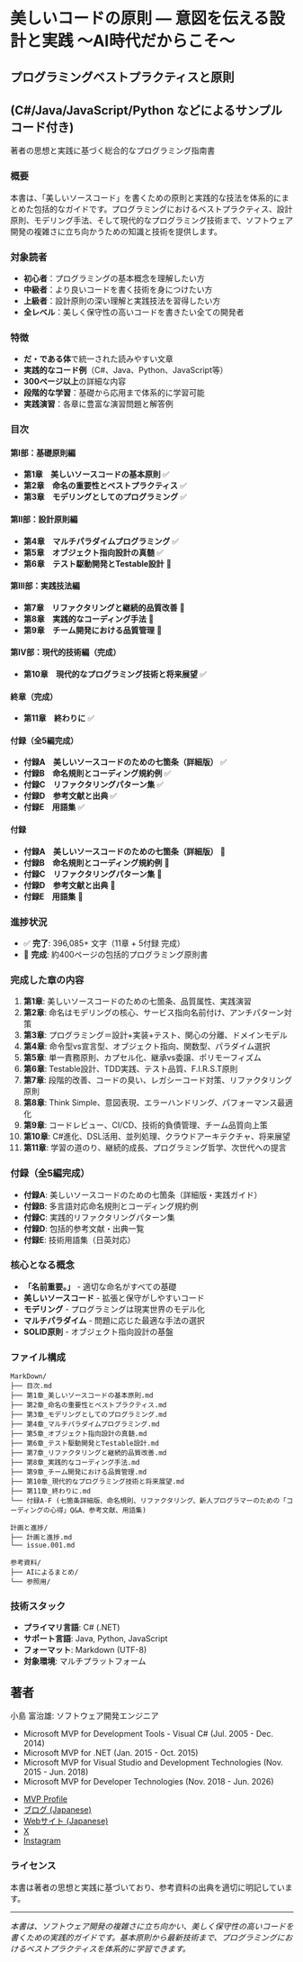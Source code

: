 # 美しいコードの原則 — 意図を伝える設計と実践 ～AI時代だからこそ～
## プログラミングベストプラクティスと原則
## (C#/Java/JavaScript/Python などによるサンプル コード付き)

著者の思想と実践に基づく総合的なプログラミング指南書

### 概要

本書は、「美しいソースコード」を書くための原則と実践的な技法を体系的にまとめた包括的なガイドです。プログラミングにおけるベストプラクティス、設計原則、モデリング手法、そして現代的なプログラミング技術まで、ソフトウェア開発の複雑さに立ち向かうための知識と技術を提供します。

### 対象読者

- **初心者**：プログラミングの基本概念を理解したい方
- **中級者**：より良いコードを書く技術を身につけたい方  
- **上級者**：設計原則の深い理解と実践技法を習得したい方
- **全レベル**：美しく保守性の高いコードを書きたい全ての開発者

### 特徴

- **だ・である体**で統一された読みやすい文章
- **実践的なコード例**（C#、Java、Python、JavaScript等）
- **300ページ以上**の詳細な内容
- **段階的な学習**：基礎から応用まで体系的に学習可能
- **実践演習**：各章に豊富な演習問題と解答例

### 目次

#### 第I部：基礎原則編
- **第1章　美しいソースコードの基本原則** ✅
- **第2章　命名の重要性とベストプラクティス** ✅  
- **第3章　モデリングとしてのプログラミング** ✅

#### 第II部：設計原則編
- **第4章　マルチパラダイムプログラミング** ✅
- **第5章　オブジェクト指向設計の真髄** ✅
- **第6章　テスト駆動開発とTestable設計** 🚧

#### 第III部：実践技法編
- **第7章　リファクタリングと継続的品質改善** 🚧
- **第8章　実践的なコーディング手法** 🚧
- **第9章　チーム開発における品質管理** 🚧

#### 第IV部：現代的技術編（完成）
- **第10章　現代的なプログラミング技術と将来展望** ✅

#### 終章（完成）  
- **第11章　終わりに** ✅

#### 付録（全5編完成）
- **付録A　美しいソースコードのための七箇条（詳細版）** ✅
- **付録B　命名規則とコーディング規約例** ✅  
- **付録C　リファクタリングパターン集** ✅
- **付録D　参考文献と出典** ✅
- **付録E　用語集** ✅

#### 付録
- **付録A　美しいソースコードのための七箇条（詳細版）** 🚧
- **付録B　命名規則とコーディング規約例** 🚧
- **付録C　リファクタリングパターン集** 🚧
- **付録D　参考文献と出典** 🚧
- **付録E　用語集** 🚧

### 進捗状況

- ✅ **完了**: 396,085+ 文字（11章 + 5付録 完成）
- 🎉 **完成**: 約400ページの包括的プログラミング原則書

### 完成した章の内容

1. **第1章**: 美しいソースコードのための七箇条、品質属性、実践演習
2. **第2章**: 命名はモデリングの核心、サービス指向名前付け、アンチパターン対策
3. **第3章**: プログラミング＝設計+実装+テスト、関心の分離、ドメインモデル
4. **第4章**: 命令型vs宣言型、オブジェクト指向、関数型、パラダイム選択
5. **第5章**: 単一責務原則、カプセル化、継承vs委譲、ポリモーフィズム
6. **第6章**: Testable設計、TDD実践、テスト品質、F.I.R.S.T原則
7. **第7章**: 段階的改善、コードの臭い、レガシーコード対策、リファクタリング原則
8. **第8章**: Think Simple、意図表現、エラーハンドリング、パフォーマンス最適化
9. **第9章**: コードレビュー、CI/CD、技術的負債管理、チーム品質向上策
10. **第10章**: C#進化、DSL活用、並列処理、クラウドアーキテクチャ、将来展望
11. **第11章**: 学習の道のり、継続的成長、プログラミング哲学、次世代への提言

### 付録（全5編完成）
- **付録A**: 美しいソースコードのための七箇条（詳細版・実践ガイド）
- **付録B**: 多言語対応命名規則とコーディング規約例
- **付録C**: 実践的リファクタリングパターン集
- **付録D**: 包括的参考文献・出典一覧
- **付録E**: 技術用語集（日英対応）

### 核心となる概念

- **「名前重要。」** - 適切な命名がすべての基礎
- **美しいソースコード** - 拡張と保守がしやすいコード
- **モデリング** - プログラミングは現実世界のモデル化
- **マルチパラダイム** - 問題に応じた最適な手法の選択
- **SOLID原則** - オブジェクト指向設計の基盤

### ファイル構成

```
MarkDown/
├── 目次.md
├── 第1章_美しいソースコードの基本原則.md
├── 第2章_命名の重要性とベストプラクティス.md
├── 第3章_モデリングとしてのプログラミング.md
├── 第4章_マルチパラダイムプログラミング.md
├── 第5章_オブジェクト指向設計の真髄.md
├── 第6章_テスト駆動開発とTestable設計.md
├── 第7章_リファクタリングと継続的品質改善.md
├── 第8章_実践的なコーディング手法.md
├── 第9章_チーム開発における品質管理.md
├── 第10章_現代的なプログラミング技術と将来展望.md
├── 第11章_終わりに.md
└── 付録A-F (七箇条詳細版、命名規則、リファクタリング、新人プログラマーのための「コーディングの心得」Q&A、参考文献、用語集)

計画と進捗/
├── 計画と進捗.md
└── issue.001.md

参考資料/
├── AIによるまとめ/
└── 参照用/
```

### 技術スタック

- **プライマリ言語**: C# (.NET)
- **サポート言語**: Java, Python, JavaScript
- **フォーマット**: Markdown (UTF-8)
- **対象環境**: マルチプラットフォーム

## 著者

小島 富治雄: ソフトウェア開発エンジニア

- Microsoft MVP for Development Tools - Visual C# (Jul. 2005 - Dec. 2014)
- Microsoft MVP for .NET (Jan. 2015 - Oct. 2015)
- Microsoft MVP for Visual Studio and Development Technologies (Nov. 2015 - Jun. 2018)
- Microsoft MVP for Developer Technologies (Nov. 2018 - Jun. 2026)
* [MVP Profile](https://mvp.microsoft.com/en-us/PublicProfile/21482)
* [ブログ (Japanese)](http://wp.shos.info)
* [Webサイト (Japanese)](http://www.shos.info)
* [X](https://x.com/Fujiwo)
* [Instagram](https://www.instagram.com/fujiwo/)

### ライセンス

本書は著者の思想と実践に基づいており、参考資料の出典を適切に明記しています。

---

*本書は、ソフトウェア開発の複雑さに立ち向かい、美しく保守性の高いコードを書くための実践的ガイドです。基本原則から最新技術まで、プログラミングにおけるベストプラクティスを体系的に学習できます。*
